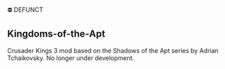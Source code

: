 ⛔️ DEFUNCT

## Kingdoms-of-the-Apt
Crusader Kings 3 mod based on the Shadows of the Apt series by Adrian Tchaikovsky. No longer under development.
